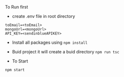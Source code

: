 To Run first 

- create .env file in root directory

```
toEmail=<toEmail>
mongoUrl=<mongoUrl>
API_KEY=<sendinblueAPIKEY>

```

- Install all packages using
`
  npm install
`

- Buid project it will create a buid directory
`
npm run tsc  
`

- To Start

`
npm start
`
